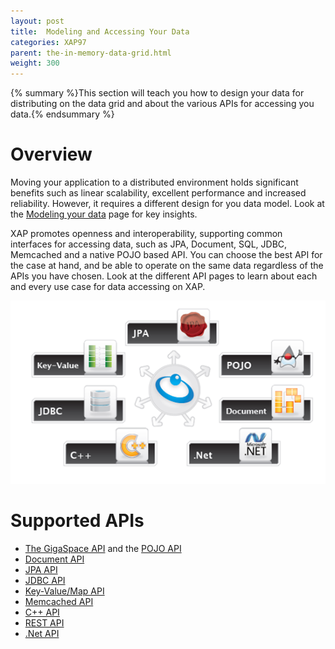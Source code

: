 ```yaml
---
layout: post
title:  Modeling and Accessing Your Data
categories: XAP97
parent: the-in-memory-data-grid.html
weight: 300
---
```


{% summary %}This section will teach you how to design your data for distributing on the data grid and about the various APIs for accessing you data.{% endsummary %}

# Overview

Moving your application to a distributed environment holds significant benefits such as linear scalability, excellent performance and increased reliability. However, it requires a different design for you data model. Look at the [Modeling your data](./modeling-your-data.html) page for key insights.

XAP promotes openness and interoperability, supporting common interfaces for accessing data, such as JPA, Document, SQL, JDBC, Memcached and a native POJO based API. You can choose the best API for the case at hand, and be able to operate on the same data regardless of the APIs you have chosen. Look at the different API pages to learn about each and every use case for data accessing on XAP.

![anyapi.png](/attachment_files/anyapi.png)

# Supported APIs

- [The GigaSpace API](./the-gigaspace-interface.html) and the [POJO API](./pojo-support.html)
- [Document API](./document-api.html)
- [JPA API](./jpa-api.html)
- [JDBC API](./jdbc-driver.html)
- [Key-Value/Map API](./map-api.html)
- [Memcached API](./memcached-api.html)
- [C++ API](./xap-cpp.html)
- [REST API](./rest-api.html)
- [.Net API]({%currentneturl%}/index.html)
